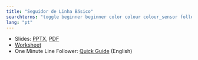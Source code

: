 ```yaml
---
title: "Seguidor de Linha Básico"
searchterms: "toggle beginner beginner color colour colour_sensor follower basic line_tracker sensors ipad tablet programming_app app android line_follower line colour_sensor basic_line_follower seguidor_de_linha_básico"
lang: "pt"
---
```

 <ul>
 <li class="ng-binding">Slides:
 <a href="translations/pt-br/beginner/BasicLineFollower.pptx">PPTX</a>,
 <a href="translations/pt-br/beginner/BasicLineFollower.pdf">PDF</a>
 </li>
 <li> <a href="translations/pt-br/beginner/BasicLineFollower.docx">Worksheet</a>
 </li>
 <li>One Minute Line Follower: <a href="translations/en-us/guides//OneMinuteLineFollower.pdf">Quick Guide</a> (English)
 </li>
 </ul>
